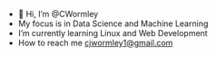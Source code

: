 - 👋 Hi, I’m @CWormley
- My focus is in Data Science and Machine Learning
- I’m currently learning Linux and Web Development
- How to reach me cjwormley1@gmail.com

<!---
CWormley/CWormley is a ✨ special ✨ repository because its `README.md` (this file) appears on your GitHub profile.
You can click the Preview link to take a look at your changes.
--->
